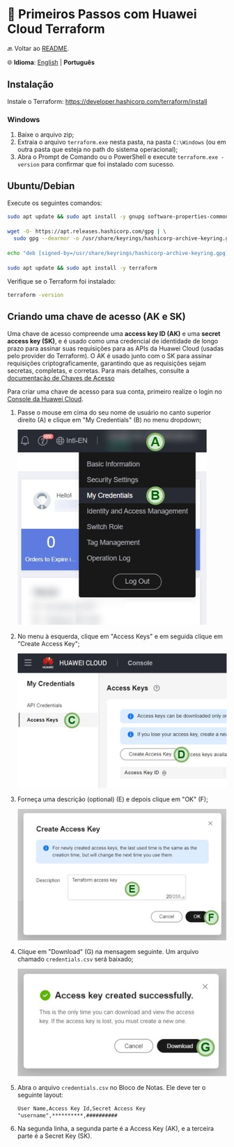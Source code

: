 # 👣 Primeiros Passos com Huawei Cloud Terraform

🔙 Voltar ao [README](../README.pt).

🌐 **Idioma**: [English](./FIRST_STEPS.md) | **Português**

## Instalação

Instale o Terraform: <https://developer.hashicorp.com/terraform/install>

### Windows

1. Baixe o arquivo zip;
2. Extraia o arquivo `terraform.exe` nesta pasta, na pasta `C:\Windows` (ou em
   outra pasta que esteja no path do sistema operacional);
3. Abra o Prompt de Comando ou o PowerShell e execute `terraform.exe -version`
   para confirmar que foi instalado com sucesso.

## Ubuntu/Debian

Execute os seguintes comandos:

```sh
sudo apt update && sudo apt install -y gnupg software-properties-common

wget -O- https://apt.releases.hashicorp.com/gpg | \
  sudo gpg --dearmor -o /usr/share/keyrings/hashicorp-archive-keyring.gpg

echo "deb [signed-by=/usr/share/keyrings/hashicorp-archive-keyring.gpg] https://apt.releases.hashicorp.com $(lsb_release -cs) main" | sudo tee /etc/apt/sources.list.d/hashicorp.list

sudo apt update && sudo apt install -y terraform
```

Verifique se o Terraform foi instalado:

```sh
terraform -version
```

## Criando uma chave de acesso (AK e SK)

Uma chave de acesso compreende uma **access key ID (AK)** e uma
**secret access key (SK)**, e é usado como uma credencial de identidade de
longo prazo para assinar suas requisições para as APIs da Huawei Cloud (usadas
pelo provider do Terraform). O AK é usado junto com o SK para assinar
requisições criptograficamente, garantindo que as requisições sejam secretas,
completas, e corretas. Para mais detalhes, consulte a
[documentação de Chaves de Acesso](https://support.huaweicloud.com/intl/en-us/usermanual-ca/ca_01_0003.html)

Para criar uma chave de acesso para sua conta, primeiro realize o login no
[Console da Huawei Cloud](https://console-intl.huaweicloud.com/).

1. Passe o mouse em cima do seu nome de usuário no canto superior direito (A)
   e clique em "My Credentials" (B) no menu dropdown;

    ![Opção "My Credentials" (B) abaixo do nome de usuário (A)](img/my-credentials.jpg)

2. No menu à esquerda, clique em "Access Keys" e em seguida clique em "Create
   Access Key";

    ![Opção "Access Keys" (C) no menu à esquerda e botão "Create Access Key" (D)](img/create-access-key.jpg)

3. Forneça uma descrição (optional) (E) e depois clique em "OK" (F);

    ![Forneça uma descrição (optional) (E) e depois clique em "OK" (F)](img/new-access-key-modal.jpg)

4. Clique em "Download" (G) na mensagem seguinte. Um arquivo chamado
  `credentials.csv` será baixado;

   ![Botão "Download" (G) mostrado após criar a chave de acesso](img/access-key-download.jpg)

5. Abra o arquivo `credentials.csv` no Bloco de Notas. Ele deve ter o seguinte
   layout:

    ```plain
    User Name,Access Key Id,Secret Access Key
    "username",**********,##########
    ```

6. Na segunda linha, a segunda parte é a Access Key (AK), e a terceira parte é
   a Secret Key (SK).
